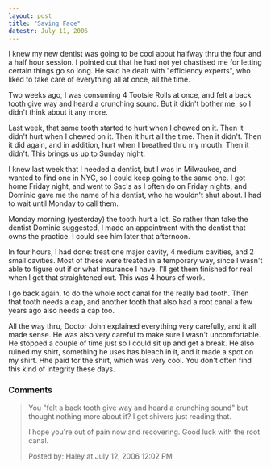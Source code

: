 ```yaml
---
layout: post
title: "Saving Face"
datestr: July 11, 2006
---
```


I knew my new dentist was going to be cool about halfway thru the four and a half hour session.  I pointed out that he had not yet chastised me for letting certain things go so long.  He said he dealt with "efficiency experts", who liked to take care of everything all at once, all the time.

Two weeks ago, I was consuming 4 Tootsie Rolls at once, and felt a back tooth give way and heard a crunching sound.  But it didn't bother me, so I didn't think about it any more.

Last week, that same tooth started to hurt when I chewed on it.  Then it didn't hurt when I chewed on it.  Then it hurt all the time.  Then it didn't.  Then it did again, and in addition, hurt when I breathed thru my mouth.  Then it didn't.  This brings us up to Sunday night.

I knew last week that I needed a dentist, but I was in Milwaukee, and wanted to find one in NYC, so I could keep going to the same one.  I got home Friday night, and went to Sac's as I often do on Friday nights, and Dominic gave me the name of his dentist, who he wouldn't shut about.  I had to wait until Monday to call them.

Monday morning (yesterday) the tooth hurt <span class="veryvery">a lot</span>.  So rather than take the dentist Dominic suggested, I made an appointment with the dentist that owns the practice.  I could see him later that afternoon.

In four hours, I had done: treat one major cavity, 4 medium cavities, and 2 small cavities.  Most of these were treated in a temporary way, since I wasn't able to figure out if or what insurance I have.  I'll get them finished for real when I get that straightened out.  This was 4 hours of work.

I go back again, to do the whole root canal for the really bad tooth.  Then that tooth needs a cap, and another tooth that also had a root canal a few years ago also needs a cap too.

All the way thru, Doctor John explained everything very carefully, and it all made sense.  He was also very careful to make sure I wasn't uncomfortable.  He stopped a couple of time just so I could sit up and get a break.  He also ruined my shirt, something he uses has bleach in it, and it made a spot on my shirt.  Hhe paid for the shirt, which was very cool.  You don't often find this kind of integrity these days.

### Comments

<blockquote>
You "felt a back tooth give way and heard a crunching sound" but thought nothing more about it? I get shivers just reading that.

I hope you're out of pain now and recovering. Good luck with the root canal.
<div class="post-meta">Posted by: Haley at July 12, 2006 12:02 PM</div> </blockquote>

